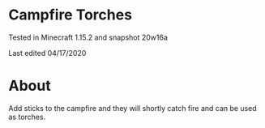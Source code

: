 # Campfire Torches

Tested in Minecraft 1.15.2 and snapshot 20w16a

Last edited 04/17/2020

# About

Add sticks to the campfire and they will shortly catch fire and can be used as torches.
